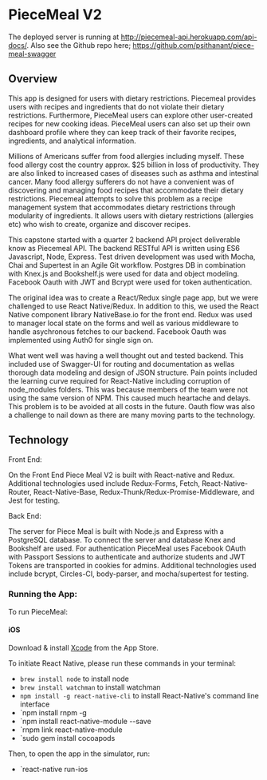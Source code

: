 # PieceMeal V2

The deployed server is running at http://piecemeal-api.herokuapp.com/api-docs/. Also see the
Github repo here; https://github.com/psithanant/piece-meal-swagger

## Overview
This app is designed for users with dietary restrictions. Piecemeal provides
users with recipes and ingredients that do not violate their dietary restrictions.
Furthermore, PieceMeal users can explore other user-created recipes for new cooking ideas.
PieceMeal users can also set up their own dashboard profile where they can
keep track of their favorite recipes, ingredients, and analytical information.

Millions of Americans suffer from food allergies including myself. These food allergy cost the country approx. $25 billion in loss of productivity. They are also linked to increased cases of diseases such as asthma and intestinal cancer. Many food allergy sufferers do not have a convenient was of discovering and managing food recipes that accommodate their dietary restrictions. Piecemeal attempts to solve this problem as a recipe management system that accommodates dietary restrictions through modularity of ingredients. It allows users with dietary restrictions (allergies etc) who wish to create, organize and discover recipes.

This capstone started with a quarter 2 backend API project deliverable know as Piecemeal API. The backend RESTful API is written using ES6 Javascript, Node, Express. Test driven development was used with Mocha, Chai and Supertest in an Agile Git workflow. Postgres DB in combination with Knex.js and Bookshelf.js were used for data and object modeling. Facebook Oauth with JWT and Bcrypt were used for token authentication.

The original idea was to create a React/Redux single page app, but we were challenged to use React Native/Redux. In addition to this, we used the React Native component library NativeBase.io for the front end. Redux was used to manager local state on the forms and well as various middleware to handle asychronous fetches to our backend. Facebook Oauth was implemented using Auth0 for single sign on.

What went well was having a well thought out and tested backend. This included use of Swagger-UI for routing and documentation as wellas thorough data modeling and design of JSON structure. Pain points included the learning curve required for React-Native including corruption of node_modules folders. This was because members of the team were not using the same version of NPM. This caused much heartache and delays. This problem is to be avoided at all costs in the future. Oauth flow was also a challenge to nail down as there are many moving parts to the technology.

## Technology

Front End:

On the Front End Piece Meal V2 is built with React-native and Redux. Additional technologies used include Redux-Forms, Fetch, React-Native-Router, React-Native-Base, Redux-Thunk/Redux-Promise-Middleware, and Jest for testing.

Back End:

The server for Piece Meal is built with Node.js and Express with a PostgreSQL database. To connect the server and database Knex and Bookshelf are used.
For authentication PieceMeal uses Facebook OAuth with Passport Sessions to authenticate and authorize students and JWT Tokens are transported in cookies for admins. Additional technologies used include bcrypt, Circles-CI, body-parser, and mocha/supertest for testing.

### Running the App:
To run PieceMeal:

#### iOS

Download & install [Xcode](https://itunes.apple.com/us/app/xcode/id497799835?mt=12) from the App Store.

To initiate React Native, please run these commands in your terminal:
  - `brew install node` to install node
  - `brew install watchman` to install watchman
  - `npm install -g react-native-cli` to install React-Native's command line interface
  - `npm install rnpm -g
  - `npm install react-native-module --save
  - `rnpm link react-native-module
  - `sudo gem install cocoapods

Then, to open the app in the simulator, run:
  - `react-native run-ios
